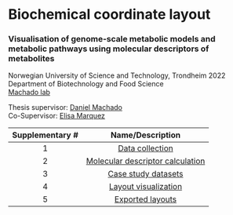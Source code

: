 # Biochemical coordinate layout
### Visualisation of genome-scale metabolic models and metabolic pathways using molecular descriptors of metabolites

Norwegian University of Science and Technology, 
Trondheim 2022\
Department of Biotechnology and Food Science\
[Machado lab](https://www.ntnu.edu/ibt/research/computational-biology/#/view/about) 


Thesis supervisor: [Daniel Machado](https://github.com/cdanielmachado/)\
Co-Supervisor: [Elisa Marquez](https://github.com/emarquezz/)

|Supplementary #|Name/Description|
|:-:|:-:|
|1|[Data collection](https://github.com/meidelien/Biochemical_coordinate_layout/tree/main/Data%20collection)|
|2|[Molecular descriptor calculation](https://github.com/meidelien/Biochemical_coordinate_layout/tree/main/Molecular%20descriptor%20calculation)|
|3|[Case study datasets](https://github.com/meidelien/Biochemical_coordinate_layout/tree/main/Case%20study%20datasets)|
|4|[Layout visualization](https://github.com/meidelien/Biochemical_coordinate_layout/tree/main/Case%20study%20datasets)|
|5|[Exported layouts](https://github.com/meidelien/Biochemical_coordinate_layout/tree/main/Cytoscape%20Networks)|





